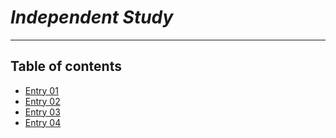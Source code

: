 # *Independent Study*
___
## Table of contents

* [Entry 01](/entries/Entry01.md)
* [Entry 02](/entries/Entry02.md)
* [Entry 03](/entries/Entry03.md)
* [Entry 04](/entries/Entry04.md)
